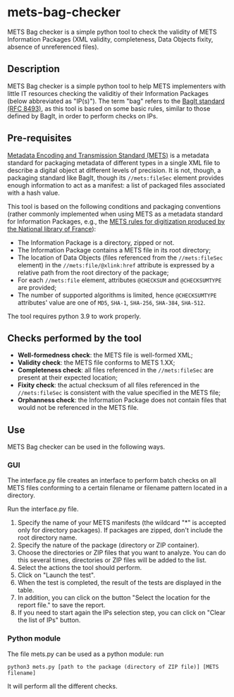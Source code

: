 # mets-bag-checker
METS Bag checker is a simple python tool to check the validity of METS Information Packages (XML validity, completeness, Data Objects fixity, absence of unreferenced files).
## Description
METS Bag checker is a simple python tool to help METS implementers with little IT resources checking the validitiy of their Information Packages (below abbreviated as "IP(s)"). The term "bag" refers to the [BagIt standard (RFC 8493)](https://www.rfc-editor.org/rfc/rfc8493), as this tool is based on some basic rules, similar to those defined by BagIt, in order to perform checks on IPs.

## Pre-requisites
[Metadata Encoding and Transmission Standard (METS)](https://www.loc.gov/standards/mets/) is a metadata standard for packaging metadata of different types in a single XML file to describe a digital object at different levels of precision. It is not, though, a packaging standard like BagIt, though its `//mets:fileSec` element provides enough information to act as a manifest: a list of packaged files associated with a hash value.

This tool is based on the following conditions and packaging conventions (rather commonly implemented when using METS as a metadata standard for Information Packages, e.g., the [METS rules for digitization produced by the National library of France](https://www.bnf.fr/fr/les-referentiels-de-numerisation-de-la-bnf#bnf-enrichissement-des-m-tadonn-es)):
* The Information Package is a directory, zipped or not.
* The Information Package contains a METS file in its root directory;
* The location of Data Objects (files referenced from the `//mets:fileSec` element) in the `//mets:file/@xlink:href` attribute is expressed by a relative path from the root directory of the package;
* For each `//mets:file` element, attributes `@CHECKSUM` and `@CHECKSUMTYPE` are provided;
* The number of supported algorithms is limited, hence `@CHECKSUMTYPE` attributes' value are one of `MD5`, `SHA-1`, `SHA-256`, `SHA-384`, `SHA-512`.

The tool requires python 3.9 to work properly.

## Checks performed by the tool
* **Well-formedness check**: the METS file is well-formed XML;
* **Validity check**: the METS file conforms to METS 1.XX;
* **Completeness check**: all files referenced in the `//mets:fileSec` are present at their expected location;
* **Fixity check**: the actual checksum of all files referenced in the `//mets:fileSec` is consistent with the value specified in the METS file;
* **Orphanness check**: the Information Package does not contain files that would not be referenced in the METS file.

## Use
METS Bag checker can be used in the following ways.
### GUI
The interface.py file creates an interface to perform batch checks on all METS files conforming to a certain filename or filename pattern located in a directory.

Run the interface.py file.

1. Specify the name of your METS manifests (the wildcard "*" is accepted only for directory packages). If packages are zipped, don't include the root directory name.
2. Specify the nature of the package (directory or ZIP container).
3. Choose the directories or ZIP files that you want to analyze. You can do this several times, directories or ZIP files will be added to the list.
4. Select the actions the tool should perform.
5. Click on "Launch the test".
6. When the test is completed, the result of the tests are displayed in the table. 
7. In addition, you can click on the button "Select the location for the report file." to save the report.
8. If you need to start again the IPs selection step, you can click on "Clear the list of IPs" button.

### Python module
The file mets.py can be used as a python module: run

`python3 mets.py [path to the package (directory of ZIP file)] [METS filename]`

It will perform all the different checks.